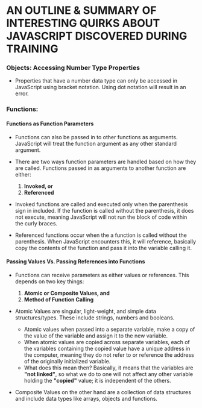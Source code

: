 # AN OUTLINE & SUMMARY OF INTERESTING QUIRKS ABOUT JAVASCRIPT DISCOVERED DURING TRAINING

### Objects: Accessing Number Type Properties
* Properties that have a number data type can only be accessed in JavaScript using bracket notation. Using dot notation will result in an error.

### Functions:
#### Functions as Function Parameters
* Functions can also be passed in to other functions as arguments. JavaScript will treat the function argument as any other standard argument.
* There are two ways function parameters are handled based on how they are called. Functions passed in as arguments to another function are either:
  1. **Invoked, or**
  2. **Referenced**
  
* Invoked functions are called and executed only when the parenthesis sign in included. If the function is called without the parenthesis, it does not execute, meaning JavaScript will not run the block of code within the curly braces.
* Referenced functions occur when the a function is called without the parenthesis. When JavaScript encounters this, it will reference, basically copy the contents of the function and pass it into the variable calling it.

#### Passing Values Vs. Passing References into Functions
* Functions can receive parameters as either values or references. This depends on two key things:
  1. **Atomic or Composite Values, and**
  2. **Method of Function Calling**

* Atomic Values are singular, light-weight, and simple data structures/types. These include strings, numbers and booleans.
  * Atomic values when passed into a separate variable, make a copy of the value of the variable and assign it to the new variable.
  * When atomic values are copied across separate variables, each of the variables containing the copied value have a unique address in the computer, meaning they do not refer to or reference the address of the originally initialized variable. 
  * What does this mean then? Basically, it means that the variables are **"not linked"**, so what we do to one will not affect any other variable holding the **"copied"** value; it is independent of the others.
* Composite Values on the other hand are a collection of data structures and include data types like arrays, objects and functions.
